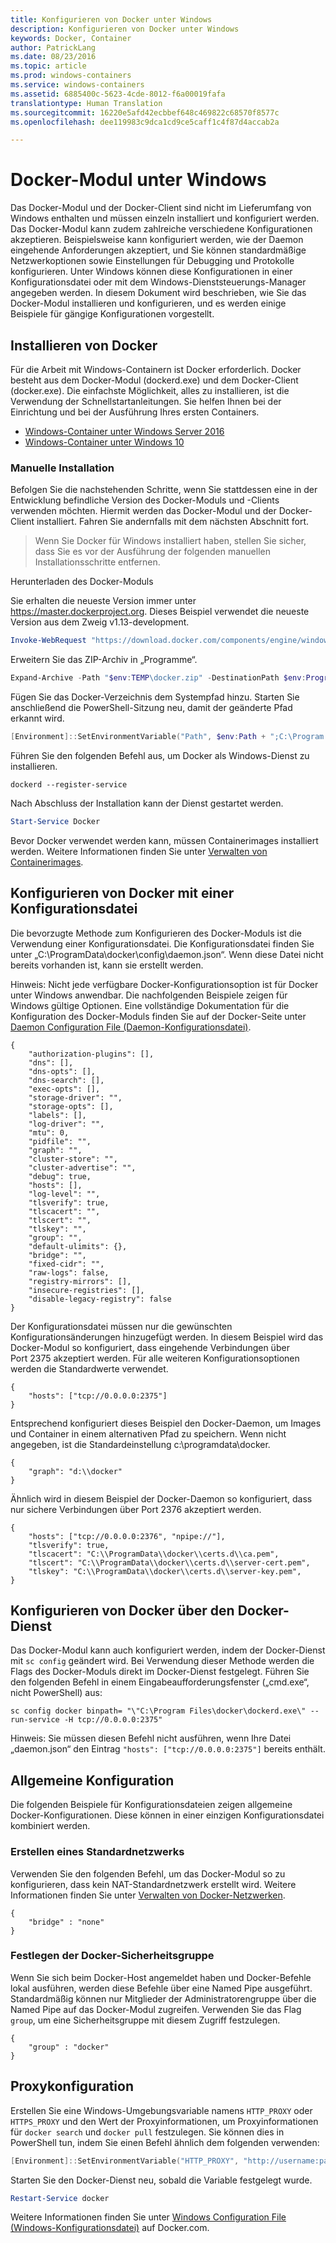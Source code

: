```yaml
---
title: Konfigurieren von Docker unter Windows
description: Konfigurieren von Docker unter Windows
keywords: Docker, Container
author: PatrickLang
ms.date: 08/23/2016
ms.topic: article
ms.prod: windows-containers
ms.service: windows-containers
ms.assetid: 6885400c-5623-4cde-8012-f6a00019fafa
translationtype: Human Translation
ms.sourcegitcommit: 16220e5afd42ecbbef648c469822c68570f8577c
ms.openlocfilehash: dee119983c9dca1cd9ce5caff1c4f87d4accab2a

---
```


# Docker-Modul unter Windows

Das Docker-Modul und der Docker-Client sind nicht im Lieferumfang von Windows enthalten und müssen einzeln installiert und konfiguriert werden. Das Docker-Modul kann zudem zahlreiche verschiedene Konfigurationen akzeptieren. Beispielsweise kann konfiguriert werden, wie der Daemon eingehende Anforderungen akzeptiert, und Sie können standardmäßige Netzwerkoptionen sowie Einstellungen für Debugging und Protokolle konfigurieren. Unter Windows können diese Konfigurationen in einer Konfigurationsdatei oder mit dem Windows-Dienststeuerungs-Manager angegeben werden. In diesem Dokument wird beschrieben, wie Sie das Docker-Modul installieren und konfigurieren, und es werden einige Beispiele für gängige Konfigurationen vorgestellt.


## Installieren von Docker
Für die Arbeit mit Windows-Containern ist Docker erforderlich. Docker besteht aus dem Docker-Modul (dockerd.exe) und dem Docker-Client (docker.exe). Die einfachste Möglichkeit, alles zu installieren, ist die Verwendung der Schnellstartanleitungen. Sie helfen Ihnen bei der Einrichtung und bei der Ausführung Ihres ersten Containers. 

* [Windows-Container unter Windows Server 2016](https://msdn.microsoft.com/en-us/virtualization/windowscontainers/quick_start/quick_start_windows_server)
* [Windows-Container unter Windows 10](https://msdn.microsoft.com/en-us/virtualization/windowscontainers/quick_start/quick_start_windows_10)


### Manuelle Installation
Befolgen Sie die nachstehenden Schritte, wenn Sie stattdessen eine in der Entwicklung befindliche Version des Docker-Moduls und -Clients verwenden möchten. Hiermit werden das Docker-Modul und der Docker-Client installiert. Fahren Sie andernfalls mit dem nächsten Abschnitt fort.

> Wenn Sie Docker für Windows installiert haben, stellen Sie sicher, dass Sie es vor der Ausführung der folgenden manuellen Installationsschritte entfernen. 

Herunterladen des Docker-Moduls

Sie erhalten die neueste Version immer unter https://master.dockerproject.org. Dieses Beispiel verwendet die neueste Version aus dem Zweig v1.13-development. 

```powershell
Invoke-WebRequest "https://download.docker.com/components/engine/windows-server/cs-1.12/docker.zip" -OutFile "$env:TEMP\docker.zip" -UseBasicParsing
```

Erweitern Sie das ZIP-Archiv in „Programme“.

```powershell
Expand-Archive -Path "$env:TEMP\docker.zip" -DestinationPath $env:ProgramFiles
```

Fügen Sie das Docker-Verzeichnis dem Systempfad hinzu. Starten Sie anschließend die PowerShell-Sitzung neu, damit der geänderte Pfad erkannt wird.

```powershell
[Environment]::SetEnvironmentVariable("Path", $env:Path + ";C:\Program Files\Docker", [EnvironmentVariableTarget]::Machine)
```

Führen Sie den folgenden Befehl aus, um Docker als Windows-Dienst zu installieren.

```none
dockerd --register-service
```

Nach Abschluss der Installation kann der Dienst gestartet werden.

```powershell
Start-Service Docker
```

Bevor Docker verwendet werden kann, müssen Containerimages installiert werden. Weitere Informationen finden Sie unter [Verwalten von Containerimages](../management/manage_images.md).

## Konfigurieren von Docker mit einer Konfigurationsdatei

Die bevorzugte Methode zum Konfigurieren des Docker-Moduls ist die Verwendung einer Konfigurationsdatei. Die Konfigurationsdatei finden Sie unter „C:\ProgramData\docker\config\daemon.json“. Wenn diese Datei nicht bereits vorhanden ist, kann sie erstellt werden.

Hinweis: Nicht jede verfügbare Docker-Konfigurationsoption ist für Docker unter Windows anwendbar. Die nachfolgenden Beispiele zeigen für Windows gültige Optionen. Eine vollständige Dokumentation für die Konfiguration des Docker-Moduls finden Sie auf der Docker-Seite unter [Daemon Configuration File (Daemon-Konfigurationsdatei)](https://docs.docker.com/engine/reference/commandline/dockerd/#/windows-configuration-file).

```none
{
    "authorization-plugins": [],
    "dns": [],
    "dns-opts": [],
    "dns-search": [],
    "exec-opts": [],
    "storage-driver": "",
    "storage-opts": [],
    "labels": [],
    "log-driver": "", 
    "mtu": 0,
    "pidfile": "",
    "graph": "",
    "cluster-store": "",
    "cluster-advertise": "",
    "debug": true,
    "hosts": [],
    "log-level": "",
    "tlsverify": true,
    "tlscacert": "",
    "tlscert": "",
    "tlskey": "",
    "group": "",
    "default-ulimits": {},
    "bridge": "",
    "fixed-cidr": "",
    "raw-logs": false,
    "registry-mirrors": [],
    "insecure-registries": [],
    "disable-legacy-registry": false
}
```

Der Konfigurationsdatei müssen nur die gewünschten Konfigurationsänderungen hinzugefügt werden. In diesem Beispiel wird das Docker-Modul so konfiguriert, dass eingehende Verbindungen über Port 2375 akzeptiert werden. Für alle weiteren Konfigurationsoptionen werden die Standardwerte verwendet.

```none
{
    "hosts": ["tcp://0.0.0.0:2375"]
}
```

Entsprechend konfiguriert dieses Beispiel den Docker-Daemon, um Images und Container in einem alternativen Pfad zu speichern. Wenn nicht angegeben, ist die Standardeinstellung c:\programdata\docker.

```none
{    
    "graph": "d:\\docker"
}
```

Ähnlich wird in diesem Beispiel der Docker-Daemon so konfiguriert, dass nur sichere Verbindungen über Port 2376 akzeptiert werden.

```none
{
    "hosts": ["tcp://0.0.0.0:2376", "npipe://"],
    "tlsverify": true,
    "tlscacert": "C:\\ProgramData\\docker\\certs.d\\ca.pem",
    "tlscert": "C:\\ProgramData\\docker\\certs.d\\server-cert.pem",
    "tlskey": "C:\\ProgramData\\docker\\certs.d\\server-key.pem",
}
```

## Konfigurieren von Docker über den Docker-Dienst

Das Docker-Modul kann auch konfiguriert werden, indem der Docker-Dienst mit `sc config` geändert wird. Bei Verwendung dieser Methode werden die Flags des Docker-Moduls direkt im Docker-Dienst festgelegt. Führen Sie den folgenden Befehl in einem Eingabeaufforderungsfenster („cmd.exe“, nicht PowerShell) aus:


```none
sc config docker binpath= "\"C:\Program Files\docker\dockerd.exe\" --run-service -H tcp://0.0.0.0:2375"
```

Hinweis: Sie müssen diesen Befehl nicht ausführen, wenn Ihre Datei „daemon.json“ den Eintrag `"hosts": ["tcp://0.0.0.0:2375"]` bereits enthält.

## Allgemeine Konfiguration

Die folgenden Beispiele für Konfigurationsdateien zeigen allgemeine Docker-Konfigurationen. Diese können in einer einzigen Konfigurationsdatei kombiniert werden.

### Erstellen eines Standardnetzwerks 

Verwenden Sie den folgenden Befehl, um das Docker-Modul so zu konfigurieren, dass kein NAT-Standardnetzwerk erstellt wird. Weitere Informationen finden Sie unter [Verwalten von Docker-Netzwerken](../management/container_networking.md).

```none
{
    "bridge" : "none"
}
```

### Festlegen der Docker-Sicherheitsgruppe

Wenn Sie sich beim Docker-Host angemeldet haben und Docker-Befehle lokal ausführen, werden diese Befehle über eine Named Pipe ausgeführt. Standardmäßig können nur Mitglieder der Administratorengruppe über die Named Pipe auf das Docker-Modul zugreifen. Verwenden Sie das Flag `group`, um eine Sicherheitsgruppe mit diesem Zugriff festzulegen.

```none
{
    "group" : "docker"
}
```

## Proxykonfiguration

Erstellen Sie eine Windows-Umgebungsvariable namens `HTTP_PROXY` oder `HTTPS_PROXY` und den Wert der Proxyinformationen, um Proxyinformationen für `docker search` und `docker pull` festzulegen. Sie können dies in PowerShell tun, indem Sie einen Befehl ähnlich dem folgenden verwenden:

```powershell
[Environment]::SetEnvironmentVariable("HTTP_PROXY", "http://username:password@proxy:port/", [EnvironmentVariableTarget]::Machine)
```

Starten Sie den Docker-Dienst neu, sobald die Variable festgelegt wurde.

```powershell
Restart-Service docker
```

Weitere Informationen finden Sie unter [Windows Configuration File (Windows-Konfigurationsdatei)](https://docs.docker.com/engine/reference/commandline/dockerd/#/windows-configuration-file) auf Docker.com.




<!--HONumber=Nov16_HO2-->


